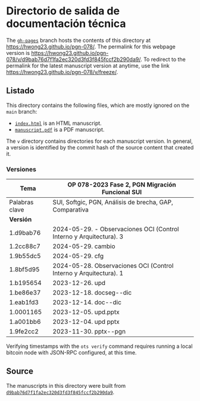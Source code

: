 # Directorio de salida de documentación técnica

The [`gh-pages`](https://github.com/hwong23/pgn-078/tree/gh-pages) branch hosts the contents of this directory at <https://hwong23.github.io/pgn-078/>.
The permalink for this webpage version is <https://hwong23.github.io/pgn-078/v/d9bab76d7f1fa2ec320d3fd3f845fccf2b290da9/>.
To redirect to the permalink for the latest manuscript version at anytime, use the link <https://hwong23.github.io/pgn-078/v/freeze/>.

## Listado

This directory contains the following files, which are mostly ignored on the `main` branch:

+ [`index.html`](index.html) is an HTML manuscript.
+ [`manuscript.pdf`](manuscript.pdf) is a PDF manuscript.

The `v` directory contains directories for each manuscript version.
In general, a version is identified by the commit hash of the source content that created it.


### Versiones

| Tema           | OP 078-2023 Fase 2, PGN Migración Funcional SUI      |
|----------------|----------------------------|
| Palabras clave | SUI, Softgic, PGN, Análisis de brecha, GAP, Comparativa |
| **Versión**    |                            |
| 1.d9bab76 | 2024-05-29. - Observaciones OCI (Control Interno y Arquitectura). 3 |
| 1.2cc88c7 | 2024-05-29. cambio |
| 1.9b55dc5 | 2024-05-29. cfg |
| 1.8bf5d95 | 2024-05-28. Observaciones OCI (Control Interno y Arquitectura). 1 |
| 1.b195654 | 2023-12-26. upd |
| 1.be86e37 | 2023-12-18. docseg--dic |
| 1.eab1fd3 | 2023-12-14. doc--dic |
| 1.0001165 | 2023-12-05. upd.pptx |
| 1.a001bb6 | 2023-12-04. upd pptx |
| 1.9fe2cc2 | 2023-11-30. pptx--pgn |



Verifying timestamps with the `ots verify` command requires running a local bitcoin node with JSON-RPC configured, at this time.

## Source

The manuscripts in this directory were built from
[`d9bab76d7f1fa2ec320d3fd3f845fccf2b290da9`](https://github.com/hwong23/pgn-078/commit/d9bab76d7f1fa2ec320d3fd3f845fccf2b290da9).
